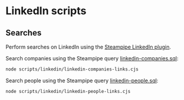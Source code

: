 # LinkedIn scripts

## Searches

Perform searches on LinkedIn using the [Steampipe LinkedIn plugin](https://hub.steampipe.io/plugins/turbot/linkedin).

Search companies using the Steampipe query [linkedin-companies.sql](../../assets/steampipe-queries/linkedin-companies.sql):

```sh
node scripts/linkedin/linkedin-companies-links.cjs
```

Search people using the Steampipe query [linkedin-people.sql](../../assets/steampipe-queries/linkedin-people.sql):

```sh
node scripts/linkedin/linkedin-people-links.cjs
```
